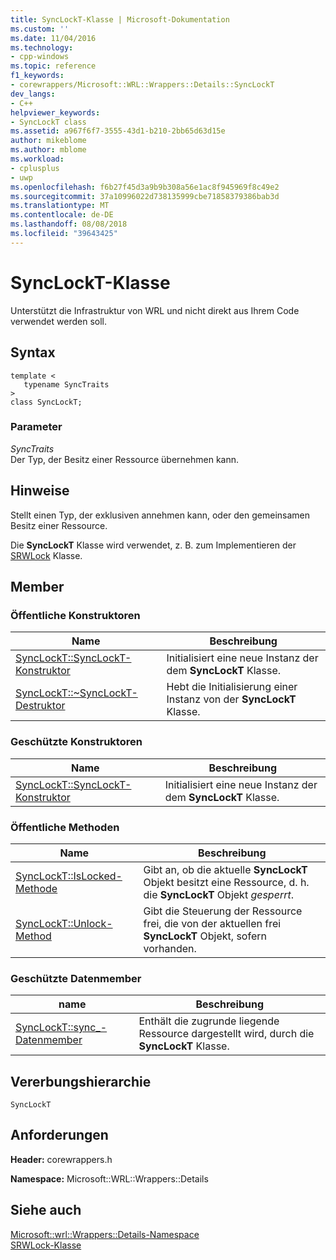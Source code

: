 ```yaml
---
title: SyncLockT-Klasse | Microsoft-Dokumentation
ms.custom: ''
ms.date: 11/04/2016
ms.technology:
- cpp-windows
ms.topic: reference
f1_keywords:
- corewrappers/Microsoft::WRL::Wrappers::Details::SyncLockT
dev_langs:
- C++
helpviewer_keywords:
- SyncLockT class
ms.assetid: a967f6f7-3555-43d1-b210-2bb65d63d15e
author: mikeblome
ms.author: mblome
ms.workload:
- cplusplus
- uwp
ms.openlocfilehash: f6b27f45d3a9b9b308a56e1ac8f945969f8c49e2
ms.sourcegitcommit: 37a10996022d738135999cbe71858379386bab3d
ms.translationtype: MT
ms.contentlocale: de-DE
ms.lasthandoff: 08/08/2018
ms.locfileid: "39643425"
---
```

# <a name="synclockt-class"></a>SyncLockT-Klasse
Unterstützt die Infrastruktur von WRL und nicht direkt aus Ihrem Code verwendet werden soll.  
  
## <a name="syntax"></a>Syntax  
  
```  
template <  
   typename SyncTraits  
>  
class SyncLockT;  
```  
  
### <a name="parameters"></a>Parameter  
 *SyncTraits*  
 Der Typ, der Besitz einer Ressource übernehmen kann.  
  
## <a name="remarks"></a>Hinweise  
 Stellt einen Typ, der exklusiven annehmen kann, oder den gemeinsamen Besitz einer Ressource.  
  
 Die **SyncLockT** Klasse wird verwendet, z. B. zum Implementieren der [SRWLock](../windows/srwlock-class.md) Klasse.  
  
## <a name="members"></a>Member  
  
### <a name="public-constructors"></a>Öffentliche Konstruktoren  
  
|Name|Beschreibung|  
|----------|-----------------|  
|[SyncLockT::SyncLockT-Konstruktor](../windows/synclockt-synclockt-constructor.md)|Initialisiert eine neue Instanz der dem **SyncLockT** Klasse.|  
|[SyncLockT::~SyncLockT-Destruktor](../windows/synclockt-tilde-synclockt-destructor.md)|Hebt die Initialisierung einer Instanz von der **SyncLockT** Klasse.|  
  
### <a name="protected-constructors"></a>Geschützte Konstruktoren  
  
|Name|Beschreibung|  
|----------|-----------------|  
|[SyncLockT::SyncLockT-Konstruktor](../windows/synclockt-synclockt-constructor.md)|Initialisiert eine neue Instanz der dem **SyncLockT** Klasse.|  
  
### <a name="public-methods"></a>Öffentliche Methoden  
  
|Name|Beschreibung|  
|----------|-----------------|  
|[SyncLockT::IsLocked-Methode](../windows/synclockt-islocked-method.md)|Gibt an, ob die aktuelle **SyncLockT** Objekt besitzt eine Ressource, d. h. die **SyncLockT** Objekt *gesperrt*.|  
|[SyncLockT::Unlock-Method](../windows/synclockt-unlock-method.md)|Gibt die Steuerung der Ressource frei, die von der aktuellen frei **SyncLockT** Objekt, sofern vorhanden.|  
  
### <a name="protected-data-members"></a>Geschützte Datenmember  
  
|name|Beschreibung|  
|----------|-----------------|  
|[SyncLockT::sync_-Datenmember](../windows/synclockt-sync-data-member.md)|Enthält die zugrunde liegende Ressource dargestellt wird, durch die **SyncLockT** Klasse.|  
  
## <a name="inheritance-hierarchy"></a>Vererbungshierarchie  
 `SyncLockT`  
  
## <a name="requirements"></a>Anforderungen  
 **Header:** corewrappers.h  
  
 **Namespace:** Microsoft::WRL::Wrappers::Details  
  
## <a name="see-also"></a>Siehe auch  
 [Microsoft::wrl::Wrappers::Details-Namespace](../windows/microsoft-wrl-wrappers-details-namespace.md)   
 [SRWLock-Klasse](../windows/srwlock-class.md)